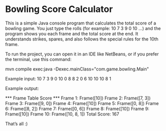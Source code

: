 # Bowling Score Calculator

This is a simple Java console program that calculates the total score of a bowling game. You just type the rolls (for example: 10 7 3 9 0 10 ...) and the program shows you each frame and the total score at the end. It understands strikes, spares, and also follows the special rules for the 10th frame.

To run the project, you can open it in an IDE like NetBeans, or if you prefer the terminal, use this command:

mvn compile exec:java -Dexec.mainClass="com.game.bowling.Main"

Example input:
10 7 3 9 0 10 0 8 8 2 0 6 10 10 10 8 1

Example output:

*** Frame Table Score ***
Frame 1: Frame([10])
Frame 2: Frame([7, 3])
Frame 3: Frame([9, 0])
Frame 4: Frame([10])
Frame 5: Frame([0, 8])
Frame 6: Frame([8, 2])
Frame 7: Frame([0, 6])
Frame 8: Frame([10])
Frame 9: Frame([10])
Frame 10: Frame([10, 8, 1])
Total Score: 167

That’s all :)
